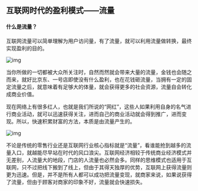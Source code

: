 ##  互联网时代的盈利模式——流量

####  什么是流量？

互联网流量可以简单理解为用户访问量，有了流量，就可以利用流量做转换，最终实现盈利的目的。

![img](https://ss1.baidu.com/6ONXsjip0QIZ8tyhnq/it/u=2618338195,1951996587&fm=173&app=25&f=JPEG?w=640&h=384&s=F598483945BAC1CE0AFD65CE0100E0B0)

当你所做的一切都被大众所关注时，自然而然就会带来大量的流量，金钱也会随之而来，就好比京东、一号店即使没有什么盈利，也在花钱砸流量，当拥有一定的固定流量之后，就意味着有足够大的体量，就会获得更多的社会资源，流量自会转化成商业价值。

现在网络上有很多红人，也就是我们所说的“网红”，这些人如果利用自身的名气进行商业活动，就可以迅速获得关注，进而自己的商业活动就会得到推广，进而变现。所以，快速积累财富的方法，本质是由流量产生的。

![img](https://gss2.bdstatic.com/-fo3dSag_xI4khGkpoWK1HF6hhy/baike/crop%3D0%2C1%2C540%2C356%3Bc0%3Dbaike80%2C5%2C5%2C80%2C26/sign=0febb60e3cd3d539d572558307b7c561/d1a20cf431adcbefb008e8f6a6af2edda3cc9f06.jpg)

不论是传统的零售行业还是互联网行业核心指标就是“流量”，看谁能抢到越多的流量入口，就越能尽早站在时代的风口浪尖。互联网经济相较于传统商业经济模式并无差别，人流量大的地段，门店的人流量也必然会多。同样的思维模式也适用于互联网，只不过把线下搬到了线上，但由于其得天独厚的优势，互联网上获得流量则更为迅速。但是，并不是所有人都可以成功把流量变现，就商家来说，如果说获得了流量，但由于顾客对商家的印象不好，流量就会快速损失。

